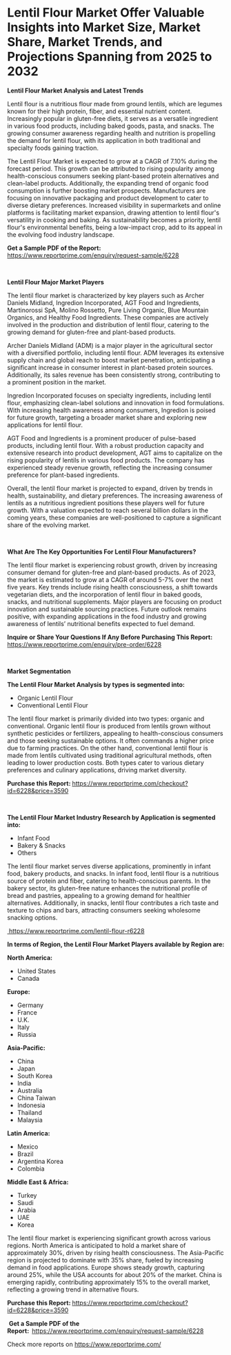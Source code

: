 <p><h1>Lentil Flour Market Offer Valuable Insights into Market Size, Market Share, Market Trends, and Projections Spanning from 2025 to 2032</h1></p><p><strong>Lentil Flour Market Analysis and Latest Trends</strong></p>
<p><p>Lentil flour is a nutritious flour made from ground lentils, which are legumes known for their high protein, fiber, and essential nutrient content. Increasingly popular in gluten-free diets, it serves as a versatile ingredient in various food products, including baked goods, pasta, and snacks. The growing consumer awareness regarding health and nutrition is propelling the demand for lentil flour, with its application in both traditional and specialty foods gaining traction.</p><p>The Lentil Flour Market is expected to grow at a CAGR of 7.10% during the forecast period. This growth can be attributed to rising popularity among health-conscious consumers seeking plant-based protein alternatives and clean-label products. Additionally, the expanding trend of organic food consumption is further boosting market prospects. Manufacturers are focusing on innovative packaging and product development to cater to diverse dietary preferences. Increased visibility in supermarkets and online platforms is facilitating market expansion, drawing attention to lentil flour's versatility in cooking and baking. As sustainability becomes a priority, lentil flour's environmental benefits, being a low-impact crop, add to its appeal in the evolving food industry landscape.</p></p>
<p><strong>Get a Sample PDF of the Report:&nbsp;</strong> <a href="https://www.reportprime.com/enquiry/request-sample/6228?utm_campaign=2238&utm_medium=2&utm_source=Github&utm_content=ia&utm_term=19032025&utm_id=lentil-flour">https://www.reportprime.com/enquiry/request-sample/6228</a></p>
<p>&nbsp;</p>
<p><strong>Lentil Flour Major Market Players</strong></p>
<p><p>The lentil flour market is characterized by key players such as Archer Daniels Midland, Ingredion Incorporated, AGT Food and Ingredients, Martinorossi SpA, Molino Rossetto, Pure Living Organic, Blue Mountain Organics, and Healthy Food Ingredients. These companies are actively involved in the production and distribution of lentil flour, catering to the growing demand for gluten-free and plant-based products.</p><p>Archer Daniels Midland (ADM) is a major player in the agricultural sector with a diversified portfolio, including lentil flour. ADM leverages its extensive supply chain and global reach to boost market penetration, anticipating a significant increase in consumer interest in plant-based protein sources. Additionally, its sales revenue has been consistently strong, contributing to a prominent position in the market.</p><p>Ingredion Incorporated focuses on specialty ingredients, including lentil flour, emphasizing clean-label solutions and innovation in food formulations. With increasing health awareness among consumers, Ingredion is poised for future growth, targeting a broader market share and exploring new applications for lentil flour.</p><p>AGT Food and Ingredients is a prominent producer of pulse-based products, including lentil flour. With a robust production capacity and extensive research into product development, AGT aims to capitalize on the rising popularity of lentils in various food products. The company has experienced steady revenue growth, reflecting the increasing consumer preference for plant-based ingredients.</p><p>Overall, the lentil flour market is projected to expand, driven by trends in health, sustainability, and dietary preferences. The increasing awareness of lentils as a nutritious ingredient positions these players well for future growth. With a valuation expected to reach several billion dollars in the coming years, these companies are well-positioned to capture a significant share of the evolving market.</p></p>
<p>&nbsp;</p>
<p><strong>What Are The Key Opportunities For Lentil Flour Manufacturers?</strong></p>
<p><p>The lentil flour market is experiencing robust growth, driven by increasing consumer demand for gluten-free and plant-based products. As of 2023, the market is estimated to grow at a CAGR of around 5-7% over the next five years. Key trends include rising health consciousness, a shift towards vegetarian diets, and the incorporation of lentil flour in baked goods, snacks, and nutritional supplements. Major players are focusing on product innovation and sustainable sourcing practices. Future outlook remains positive, with expanding applications in the food industry and growing awareness of lentils’ nutritional benefits expected to fuel demand.</p></p>
<p><strong>Inquire or Share Your Questions If Any Before Purchasing This Report:</strong> <a href="https://www.reportprime.com/enquiry/pre-order/6228?utm_campaign=2238&utm_medium=2&utm_source=Github&utm_content=ia&utm_term=19032025&utm_id=lentil-flour">https://www.reportprime.com/enquiry/pre-order/6228</a></p>
<p>&nbsp;</p>
<p><strong>Market Segmentation</strong></p>
<p><strong>The Lentil Flour Market Analysis by types is segmented into:</strong></p>
<p><ul><li>Organic Lentil Flour</li><li>Conventional Lentil Flour</li></ul></p>
<p><p>The lentil flour market is primarily divided into two types: organic and conventional. Organic lentil flour is produced from lentils grown without synthetic pesticides or fertilizers, appealing to health-conscious consumers and those seeking sustainable options. It often commands a higher price due to farming practices. On the other hand, conventional lentil flour is made from lentils cultivated using traditional agricultural methods, often leading to lower production costs. Both types cater to various dietary preferences and culinary applications, driving market diversity.</p></p>
<p><strong>Purchase this Report:&nbsp;</strong><a href="https://www.reportprime.com/checkout?id=6228&price=3590&utm_campaign=2238&utm_medium=2&utm_source=Github&utm_content=ia&utm_term=19032025&utm_id=lentil-flour">https://www.reportprime.com/checkout?id=6228&price=3590</a></p>
<p>&nbsp;</p>
<p><strong>The Lentil Flour Market Industry Research by Application is segmented into:</strong></p>
<p><ul><li>Infant Food</li><li>Bakery & Snacks</li><li>Others</li></ul></p>
<p><p>The lentil flour market serves diverse applications, prominently in infant food, bakery products, and snacks. In infant food, lentil flour is a nutritious source of protein and fiber, catering to health-conscious parents. In the bakery sector, its gluten-free nature enhances the nutritional profile of bread and pastries, appealing to a growing demand for healthier alternatives. Additionally, in snacks, lentil flour contributes a rich taste and texture to chips and bars, attracting consumers seeking wholesome snacking options.</p></p>
<p><a href="https://www.reportprime.com/lentil-flour-r6228?utm_campaign=2238&utm_medium=2&utm_source=Github&utm_content=ia&utm_term=19032025&utm_id=lentil-flour">&nbsp;https://www.reportprime.com/lentil-flour-r6228</a></p>
<p><strong>In terms of Region, the Lentil Flour Market Players available by Region are:</strong></p>
<p>
    <p> <strong> North America: </strong>
        <ul>
            <li>United States</li>
            <li>Canada</li>
        </ul>
        </p> 
    <p> <strong> Europe: </strong>
        <ul>
            <li>Germany</li>
            <li>France</li>
            <li>U.K.</li>
            <li>Italy</li>
            <li>Russia</li>
        </ul>
        </p> 
    <p> <strong> Asia-Pacific: </strong>
        <ul>
            <li>China</li>
            <li>Japan</li>
            <li>South Korea</li>
            <li>India</li>
            <li>Australia</li>
            <li>China Taiwan</li>
            <li>Indonesia</li>
            <li>Thailand</li>
            <li>Malaysia</li>
        </ul>
        </p> 
    <p> <strong> Latin America: </strong>
        <ul>
            <li>Mexico</li>
            <li>Brazil</li>
            <li>Argentina Korea</li>
            <li>Colombia</li>
        </ul>
        </p> 
    <p> <strong> Middle East & Africa: </strong>
        <ul>
            <li>Turkey</li>
            <li>Saudi</li>
            <li>Arabia</li>
            <li>UAE</li>
            <li>Korea</li>
        </ul>
    </p>
    </p>
<p><p>The lentil flour market is experiencing significant growth across various regions. North America is anticipated to hold a market share of approximately 30%, driven by rising health consciousness. The Asia-Pacific region is projected to dominate with 35% share, fueled by increasing demand in food applications. Europe shows steady growth, capturing around 25%, while the USA accounts for about 20% of the market. China is emerging rapidly, contributing approximately 15% to the overall market, reflecting a growing trend in alternative flours.</p></p>
<p><strong>Purchase this Report: </strong><a href="https://www.reportprime.com/checkout?id=6228&price=3590&utm_campaign=2238&utm_medium=2&utm_source=Github&utm_content=ia&utm_term=19032025&utm_id=lentil-flour">https://www.reportprime.com/checkout?id=6228&price=3590</a></p>
<p>&nbsp;<strong>Get a Sample PDF of the Report:&nbsp;&nbsp;</strong><a href="https://www.reportprime.com/enquiry/request-sample/6228?utm_campaign=2238&utm_medium=2&utm_source=Github&utm_content=ia&utm_term=19032025&utm_id=lentil-flour">https://www.reportprime.com/enquiry/request-sample/6228</a></p>
<p><strong></strong></p>
<p>Check more reports on <a href="https://www.reportprime.com/?utm_campaign=2238&utm_medium=2&utm_source=Github&utm_content=ia&utm_term=19032025&utm_id=lentil-flour">https://www.reportprime.com/</a></p>